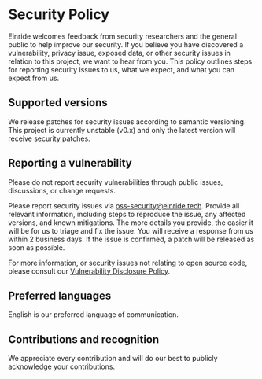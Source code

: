 # Security Policy

Einride welcomes feedback from security researchers and the general public to
help improve our security. If you believe you have discovered a vulnerability,
privacy issue, exposed data, or other security issues in relation to this
project, we want to hear from you. This policy outlines steps for reporting
security issues to us, what we expect, and what you can expect from us.

## Supported versions

We release patches for security issues according to semantic versioning. This
project is currently unstable (v0.x) and only the latest version will receive
security patches.

## Reporting a vulnerability

Please do not report security vulnerabilities through public issues,
discussions, or change requests.

Please report security issues via [oss-security@einride.tech][email]. Provide
all relevant information, including steps to reproduce the issue, any affected
versions, and known mitigations. The more details you provide, the easier it
will be for us to triage and fix the issue. You will receive a response from us
within 2 business days. If the issue is confirmed, a patch will be released as
soon as possible.

For more information, or security issues not relating to open source code,
please consult our [Vulnerability Disclosure Policy][vdp].

## Preferred languages

English is our preferred language of communication.

## Contributions and recognition

We appreciate every contribution and will do our best to publicly
[acknowledge][acknowledgments] your contributions.

[acknowledgments]: https://einride.tech/security-acknowledgments.txt
[email]: mailto:oss-security@einride.tech
[vdp]: https://www.einride.tech/vulnerability-disclosure-policy
